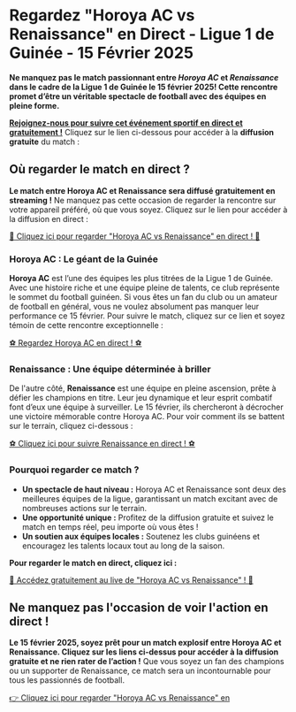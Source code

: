 # Regardez "Horoya AC vs Renaissance" en Direct - Ligue 1 de Guinée - 15 Février 2025

**Ne manquez pas le match passionnant entre _Horoya AC_ et _Renaissance_ dans le cadre de la Ligue 1 de Guinée le 15 février 2025! Cette rencontre promet d’être un véritable spectacle de football avec des équipes en pleine forme.**

**<u>Rejoignez-nous pour suivre cet événement sportif en direct et gratuitement !</u>** Cliquez sur le lien ci-dessous pour accéder à la **diffusion gratuite** du match :

## Où regarder le match en direct ?

**Le match entre Horoya AC et Renaissance sera diffusé gratuitement en streaming !** Ne manquez pas cette occasion de regarder la rencontre sur votre appareil préféré, où que vous soyez. Cliquez sur le lien pour accéder à la diffusion en direct :

[🎥 Cliquez ici pour regarder "Horoya AC vs Renaissance" en direct ! 🎥](https://tinyurl.com/livestreamfreeo?st=Horoya+AC+vs+Renaissance&si=ghc)

### Horoya AC : Le géant de la Guinée

**Horoya AC** est l’une des équipes les plus titrées de la Ligue 1 de Guinée. Avec une histoire riche et une équipe pleine de talents, ce club représente le sommet du football guinéen. Si vous êtes un fan du club ou un amateur de football en général, vous ne voulez absolument pas manquer leur performance ce 15 février. Pour suivre le match, cliquez sur ce lien et soyez témoin de cette rencontre exceptionnelle :

[⚽ Regardez Horoya AC en direct ! ⚽](https://tinyurl.com/livestreamfreeo?st=Horoya+AC+vs+Renaissance&si=ghc)

### Renaissance : Une équipe déterminée à briller

De l'autre côté, **Renaissance** est une équipe en pleine ascension, prête à défier les champions en titre. Leur jeu dynamique et leur esprit combatif font d’eux une équipe à surveiller. Le 15 février, ils chercheront à décrocher une victoire mémorable contre Horoya AC. Pour voir comment ils se battent sur le terrain, cliquez ci-dessous :

[⚽ Cliquez ici pour suivre Renaissance en direct ! ⚽](https://tinyurl.com/livestreamfreeo?st=Horoya+AC+vs+Renaissance&si=ghc)

### Pourquoi regarder ce match ?

- **Un spectacle de haut niveau :** Horoya AC et Renaissance sont deux des meilleures équipes de la ligue, garantissant un match excitant avec de nombreuses actions sur le terrain.
- **Une opportunité unique :** Profitez de la diffusion gratuite et suivez le match en temps réel, peu importe où vous êtes !
- **Un soutien aux équipes locales :** Soutenez les clubs guinéens et encouragez les talents locaux tout au long de la saison.

**Pour regarder le match en direct, cliquez ici :**

[🎥 Accédez gratuitement au live de "Horoya AC vs Renaissance" ! 🎥](https://tinyurl.com/livestreamfreeo?st=Horoya+AC+vs+Renaissance&si=ghc)

## Ne manquez pas l'occasion de voir l'action en direct !

**Le 15 février 2025, soyez prêt pour un match explosif entre Horoya AC et Renaissance. Cliquez sur les liens ci-dessus pour accéder à la diffusion gratuite et ne rien rater de l’action !** Que vous soyez un fan des champions ou un supporter de Renaissance, ce match sera un incontournable pour tous les passionnés de football.

[👉 Cliquez ici pour regarder "Horoya AC vs Renaissance" en](https://tinyurl.com/livestreamfreeo?st=Horoya+AC+vs+Renaissance&si=ghc)
